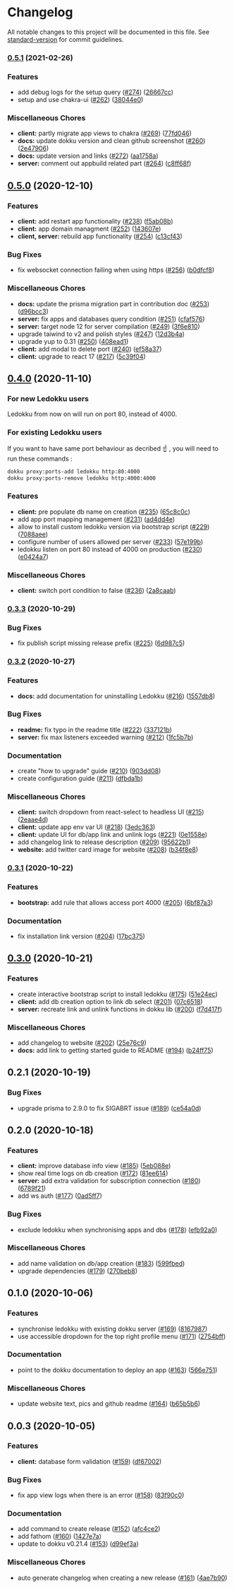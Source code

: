 # Changelog

All notable changes to this project will be documented in this file. See [standard-version](https://github.com/conventional-changelog/standard-version) for commit guidelines.

### [0.5.1](https://github.com/ledokku/ledokku/compare/v0.5.0...v0.5.1) (2021-02-26)

### Features

- add debug logs for the setup query ([#274](https://github.com/ledokku/ledokku/issues/274)) ([26667cc](https://github.com/ledokku/ledokku/commit/26667cc229e448970483d095d783c8fc94c1b9e6))
- setup and use chakra-ui ([#262](https://github.com/ledokku/ledokku/issues/262)) ([38044e0](https://github.com/ledokku/ledokku/commit/38044e03ea6b21f4826ada4e635329bcd67f2922))

### Miscellaneous Chores

- **client:** partly migrate app views to chakra ([#269](https://github.com/ledokku/ledokku/issues/269)) ([77fd046](https://github.com/ledokku/ledokku/commit/77fd046cb2a715900b1eb64da102e29269fc7337))
- **docs:** update dokku version and clean github screenshot ([#260](https://github.com/ledokku/ledokku/issues/260)) ([2e47906](https://github.com/ledokku/ledokku/commit/2e47906e44f82db3a8d3477f1dbba50ea72b30fc))
- **docs:** update version and links ([#272](https://github.com/ledokku/ledokku/issues/272)) ([aa1758a](https://github.com/ledokku/ledokku/commit/aa1758a277d238820cbd38f04de7aca07e4716ee))
- **server:** comment out appbuild related part ([#264](https://github.com/ledokku/ledokku/issues/264)) ([c8ff68f](https://github.com/ledokku/ledokku/commit/c8ff68f3a359edc19b9a96776e6833f8d4c61d00))

## [0.5.0](https://github.com/ledokku/ledokku/compare/v0.4.0...v0.5.0) (2020-12-10)

### Features

- **client:** add restart app functionality ([#238](https://github.com/ledokku/ledokku/issues/238)) ([f5ab08b](https://github.com/ledokku/ledokku/commit/f5ab08be7e411f92324a70855c7d65a5f797e651))
- **client:** app domain managment ([#252](https://github.com/ledokku/ledokku/issues/252)) ([143607e](https://github.com/ledokku/ledokku/commit/143607e05c2942ffccb6b6a24f51950e388e92ae))
- **client, server:** rebuild app functionality ([#254](https://github.com/ledokku/ledokku/issues/254)) ([c13cf43](https://github.com/ledokku/ledokku/commit/c13cf43e3173bb21d31c9ea6c42e3673bd268aba))

### Bug Fixes

- fix websocket connection failing when using https ([#256](https://github.com/ledokku/ledokku/issues/256)) ([b0dfcf8](https://github.com/ledokku/ledokku/commit/b0dfcf8ce47081f98993fd8a2343ef9cade675aa))

### Miscellaneous Chores

- **docs:** update the prisma migration part in contribution doc ([#253](https://github.com/ledokku/ledokku/issues/253)) ([d96bcc3](https://github.com/ledokku/ledokku/commit/d96bcc3b7a86934189ca4f08644d56935bbad868))
- **server:** fix apps and databases query condition ([#251](https://github.com/ledokku/ledokku/issues/251)) ([cfaf576](https://github.com/ledokku/ledokku/commit/cfaf5764f33ff5afcf6dbe87df48a4912e266b36))
- **server:** target node 12 for server compilation ([#249](https://github.com/ledokku/ledokku/issues/249)) ([3f6e810](https://github.com/ledokku/ledokku/commit/3f6e81023260aeb666309dfb8d097cc9a763bff9))
- upgrade taiwind to v2 and polish styles ([#247](https://github.com/ledokku/ledokku/issues/247)) ([12d3b4a](https://github.com/ledokku/ledokku/commit/12d3b4a789de8730d31607a25bc2edc710bfe6cc))
- upgrade yup to 0.31 ([#250](https://github.com/ledokku/ledokku/issues/250)) ([408ead1](https://github.com/ledokku/ledokku/commit/408ead1e21433187292d9b588393bf3f5b667205))
- **client:** add modal to delete port ([#240](https://github.com/ledokku/ledokku/issues/240)) ([ef58a37](https://github.com/ledokku/ledokku/commit/ef58a3785579f1b4bdd9744b151cc1361d10b793))
- **client:** upgrade to react 17 ([#217](https://github.com/ledokku/ledokku/issues/217)) ([5c39f04](https://github.com/ledokku/ledokku/commit/5c39f04d221f0ca8f0005fcae57b6e0eb341514d))

## [0.4.0](https://github.com/ledokku/ledokku/compare/v0.3.3...v0.4.0) (2020-11-10)

### For new Ledokku users

Ledokku from now on will run on port 80, instead of 4000.

### For existing Ledokku users

If you want to have same port behaviour as decribed ☝️ , you will need to run these commands :

```sh
dokku proxy:ports-add ledokku http:80:4000
dokku proxy:ports-remove ledokku http:4000:4000
```

### Features

- **client:** pre populate db name on creation ([#235](https://github.com/ledokku/ledokku/issues/235)) ([65c8c0c](https://github.com/ledokku/ledokku/commit/65c8c0c98dc5e7ce425e434ea0d57e1ed16a3fd3))
- add app port mapping management ([#231](https://github.com/ledokku/ledokku/issues/231)) ([ad4dd4e](https://github.com/ledokku/ledokku/commit/ad4dd4ea7f8fc13bfc7c82319c0ed43826c94e94))
- allow to install custom ledokku version via bootstrap script ([#229](https://github.com/ledokku/ledokku/issues/229)) ([7088aee](https://github.com/ledokku/ledokku/commit/7088aeed19476cd00c6cd05b2cd9048183f8068d))
- configure number of users allowed per server ([#233](https://github.com/ledokku/ledokku/issues/233)) ([57e199b](https://github.com/ledokku/ledokku/commit/57e199b5a77cb2f4ad48abbd8494fe1bb8a9a754))
- ledokku listen on port 80 instead of 4000 on production ([#230](https://github.com/ledokku/ledokku/issues/230)) ([e0424a7](https://github.com/ledokku/ledokku/commit/e0424a7676064a38bf639873abdd8828f6f0934d))

### Miscellaneous Chores

- **client:** switch port condition to false ([#236](https://github.com/ledokku/ledokku/issues/236)) ([2a8caab](https://github.com/ledokku/ledokku/commit/2a8caab44595d583ae210634cefed4ae4fb81a55))

### [0.3.3](https://github.com/ledokku/ledokku/compare/v0.3.1...v0.3.3) (2020-10-29)

### Bug Fixes

- fix publish script missing release prefix ([#225](https://github.com/ledokku/ledokku/issues/225)) ([6d987c5](https://github.com/ledokku/ledokku/commit/6d987c5ecf99f097dc94c593fff58aef4c386ea2))

### [0.3.2](https://github.com/ledokku/ledokku/compare/v0.3.1...v0.3.2) (2020-10-27)

### Features

- **docs:** add documentation for uninstalling Ledokku ([#216](https://github.com/ledokku/ledokku/issues/216)) ([1557db8](https://github.com/ledokku/ledokku/commit/1557db8ff4b32af8ee3f07d87fecb69daa9e1147))

### Bug Fixes

- **readme:** fix typo in the readme title ([#222](https://github.com/ledokku/ledokku/issues/222)) ([337121b](https://github.com/ledokku/ledokku/commit/337121b83ff615811de6abcb7c74806feb5a230c))
- **server:** fix max listeners exceeded warning ([#212](https://github.com/ledokku/ledokku/issues/212)) ([1fc5b7b](https://github.com/ledokku/ledokku/commit/1fc5b7b6aa06294b74e8b32e0fe32154f202bd0d))

### Documentation

- create "how to upgrade" guide ([#210](https://github.com/ledokku/ledokku/issues/210)) ([903dd08](https://github.com/ledokku/ledokku/commit/903dd081ba55af8a826f11a185d1a3d702610721))
- create configuration guide ([#211](https://github.com/ledokku/ledokku/issues/211)) ([dfbda1b](https://github.com/ledokku/ledokku/commit/dfbda1b69cb91810a8bca60caa902d05485dd0f9))

### Miscellaneous Chores

- **client:** switch dropdown from react-select to headless UI ([#215](https://github.com/ledokku/ledokku/issues/215)) ([2eaae4d](https://github.com/ledokku/ledokku/commit/2eaae4d79a24a7b385e17a90957bba1fae54ad82))
- **client:** update app env var UI ([#218](https://github.com/ledokku/ledokku/issues/218)) ([3edc363](https://github.com/ledokku/ledokku/commit/3edc363bf6874fe09c0c2652deb05a13c85c71b4))
- **client:** update UI for db/app link and unlink logs ([#221](https://github.com/ledokku/ledokku/issues/221)) ([0e1558e](https://github.com/ledokku/ledokku/commit/0e1558e8624309b6125b58f87f87c42bad3b6ec2))
- add changelog link to release description ([#209](https://github.com/ledokku/ledokku/issues/209)) ([95622b1](https://github.com/ledokku/ledokku/commit/95622b1212886d8ce122ef427ae1653a06e7fd3c))
- **website:** add twitter card image for website ([#208](https://github.com/ledokku/ledokku/issues/208)) ([b34f8e8](https://github.com/ledokku/ledokku/commit/b34f8e8efce661e064ef86b36fd14a10f30bae6c))

### [0.3.1](https://github.com/ledokku/ledokku/compare/v0.3.0...v0.3.1) (2020-10-22)

### Features

- **bootstrap:** add rule that allows access port 4000 ([#205](https://github.com/ledokku/ledokku/issues/205)) ([6bf87a3](https://github.com/ledokku/ledokku/commit/6bf87a39469a405166ac51179eaacb6ffd774f8f))

### Documentation

- fix installation link version ([#204](https://github.com/ledokku/ledokku/issues/204)) ([17bc375](https://github.com/ledokku/ledokku/commit/17bc375367a1ec4e9932097df891a6c93c208b64))

## [0.3.0](https://github.com/ledokku/ledokku/compare/v0.2.1...v0.3.0) (2020-10-21)

### Features

- create interactive bootstrap script to install ledokku ([#175](https://github.com/ledokku/ledokku/issues/175)) ([51e24ec](https://github.com/ledokku/ledokku/commit/51e24ec0b50ffd18a64a3645e4a8732e7ec4a603))
- **client:** add db creation option to link db select ([#201](https://github.com/ledokku/ledokku/issues/201)) ([07c6518](https://github.com/ledokku/ledokku/commit/07c65180205c8787707aa5521ca3823b10206828))
- **server:** recreate link and unlink functions in dokku lib ([#200](https://github.com/ledokku/ledokku/issues/200)) ([f7d417f](https://github.com/ledokku/ledokku/commit/f7d417f5b07a1184e9259b4bb599e54b023a3a35))

### Miscellaneous Chores

- add changelog to website ([#202](https://github.com/ledokku/ledokku/issues/202)) ([25e76c9](https://github.com/ledokku/ledokku/commit/25e76c92c448a8c20caeb832acfc615ba0ddf30e))
- **docs:** add link to getting started guide to README ([#194](https://github.com/ledokku/ledokku/issues/194)) ([b24ff75](https://github.com/ledokku/ledokku/commit/b24ff759cd3a74709d8751a4b51b723c1c0ddc44))

## 0.2.1 (2020-10-19)

### Bug Fixes

- upgrade prisma to 2.9.0 to fix SIGABRT issue ([#189](https://github.com/ledokku/ledokku/issues/189)) ([ce54a0d](https://github.com/ledokku/ledokku/commit/ce54a0d3a501514c686cec8c23c5d8b8ff1ce11b))

## 0.2.0 (2020-10-18)

### Features

- **client:** improve database info view ([#185](https://github.com/ledokku/ledokku/issues/185)) ([5eb088e](https://github.com/ledokku/ledokku/commit/5eb088e9c8215ea1c756dc890478dc36527661db))
- show real time logs on db creation ([#172](https://github.com/ledokku/ledokku/issues/172)) ([81ee614](https://github.com/ledokku/ledokku/commit/81ee6143334724f38eec3ecc7bb2682f2d7cfe54))
- **server:** add extra validation for subscription connection ([#180](https://github.com/ledokku/ledokku/issues/180)) ([6789f21](https://github.com/ledokku/ledokku/commit/6789f21e6515f37a6eb679a2a1a9fac70aa3f5e7))
- add ws auth ([#177](https://github.com/ledokku/ledokku/issues/177)) ([0ad5ff7](https://github.com/ledokku/ledokku/commit/0ad5ff702acdc2bedea372ae305cfb8a04fc3643))

### Bug Fixes

- exclude ledokku when synchronising apps and dbs ([#178](https://github.com/ledokku/ledokku/issues/178)) ([efb92a0](https://github.com/ledokku/ledokku/commit/efb92a021ef546911bf52fe967e9757b5220fb6f))

### Miscellaneous Chores

- add name validation on db/app creation ([#183](https://github.com/ledokku/ledokku/issues/183)) ([599fbed](https://github.com/ledokku/ledokku/commit/599fbed20072efbb86597abb577e412c18261a28))
- upgrade dependencies ([#179](https://github.com/ledokku/ledokku/issues/179)) ([270beb8](https://github.com/ledokku/ledokku/commit/270beb82e644681f96d52693429be4609d4f2552))

## 0.1.0 (2020-10-06)

### Features

- synchronise ledokku with existing dokku server ([#169](https://github.com/ledokku/ledokku/issues/169)) ([8167987](https://github.com/ledokku/ledokku/commit/816798750dddf081b4b8f53a152431c5ecbd193f))
- use accessible dropdown for the top right profile menu ([#171](https://github.com/ledokku/ledokku/issues/171)) ([2754bff](https://github.com/ledokku/ledokku/commit/2754bff1d4515688af928518cbbde163f4beea05))

### Documentation

- point to the dokku documentation to deploy an app ([#163](https://github.com/ledokku/ledokku/issues/163)) ([566e751](https://github.com/ledokku/ledokku/commit/566e751185e3f0a9bc4e6872deb066a0c2802fb4))

### Miscellaneous Chores

- update website text, pics and github readme ([#164](https://github.com/ledokku/ledokku/issues/164)) ([b65b5b6](https://github.com/ledokku/ledokku/commit/b65b5b6b9b8e2da8ef9098866d5124fb3bd7fea0))

## 0.0.3 (2020-10-05)

### Features

- **client:** database form validation ([#159](https://github.com/ledokku/ledokku/issues/159)) ([df67002](https://github.com/ledokku/ledokku/commit/df67002b1434cf2f34ceb0e368ef8246224bbbe6))

### Bug Fixes

- fix app view logs when there is an error ([#158](https://github.com/ledokku/ledokku/issues/158)) ([83f90c0](https://github.com/ledokku/ledokku/commit/83f90c06e816da10ef2a1c540905515ed067d9ea))

### Documentation

- add command to create release ([#152](https://github.com/ledokku/ledokku/issues/152)) ([afc4ce2](https://github.com/ledokku/ledokku/commit/afc4ce207df64ef4c28c58c07c26da9da5bf29e7))
- add fathom ([#160](https://github.com/ledokku/ledokku/issues/160)) ([1427e7a](https://github.com/ledokku/ledokku/commit/1427e7a9de5f0619e33d77caea7eaf9f45ea3e92))
- update to dokku v0.21.4 ([#153](https://github.com/ledokku/ledokku/issues/153)) ([d99ef3a](https://github.com/ledokku/ledokku/commit/d99ef3a54795d8822e458298ab8105f9e8b61faa))

### Miscellaneous Chores

- auto generate changelog when creating a new release ([#161](https://github.com/ledokku/ledokku/issues/161)) ([4ae7b90](https://github.com/ledokku/ledokku/commit/4ae7b90bee2d2fa4c555a202884c53d91ebf885e))
